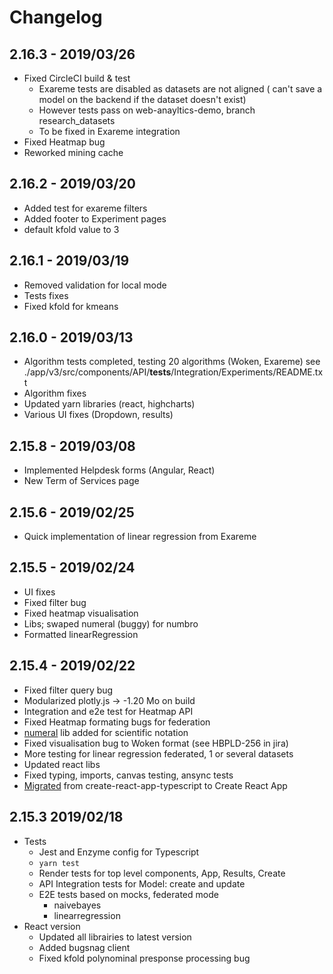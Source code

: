 # Changelog

## 2.16.3 - 2019/03/26
* Fixed CircleCI build & test
    * Exareme tests are disabled as datasets are not aligned ( can't save a model on the backend if the dataset doesn't exist)
    * However tests pass  on web-anayltics-demo, branch research_datasets
    * To be fixed in Exareme integration
* Fixed Heatmap bug
* Reworked mining cache

## 2.16.2 - 2019/03/20
* Added test for exareme filters
* Added footer to Experiment pages
* default kfold value to 3

## 2.16.1 - 2019/03/19
* Removed validation for local mode
* Tests fixes
* Fixed kfold for kmeans

## 2.16.0 - 2019/03/13
* Algorithm tests completed, testing 20 algorithms (Woken, Exareme) see ./app/v3/src/components/API/__tests__/Integration/Experiments/README.txt
* Algorithm fixes
* Updated yarn libraries (react, highcharts)
* Various UI fixes (Dropdown, results)

## 2.15.8 - 2019/03/08
* Implemented Helpdesk forms (Angular, React)
* New Term of Services page

## 2.15.6 - 2019/02/25
* Quick implementation of linear regression from Exareme

## 2.15.5 - 2019/02/24
* UI fixes
* Fixed filter bug
* Fixed heatmap visualisation
* Libs; swaped numeral (buggy) for numbro
* Formatted linearRegression


## 2.15.4 - 2019/02/22
* Fixed filter query bug
* Modularized plotly.js -> -1.20 Mo on build
* Integration and e2e test for Heatmap API
* Fixed Heatmap formating bugs for federation
* [numeral](https://www.npmjs.com/package/numeral) lib added for scientific notation
* Fixed visualisation bug to Woken format (see HBPLD-256 in jira)
* More testing for linear regression federated, 1 or several datasets
* Updated react libs
* Fixed typing, imports, canvas testing, ansync tests
* [Migrated](https://vincenttunru.com/migrate-create-react-app-typescript-to-create-react-app/) from create-react-app-typescript to Create React App

## 2.15.3 2019/02/18

* Tests
    * Jest and Enzyme config for Typescript
    * `yarn test`
    * Render tests for top level components, App, Results, Create
    * API Integration tests for Model: create and update
    * E2E tests based on mocks, federated mode
        * naivebayes
        * linearregression
* React version
    * Updated all librairies to latest version
    * Added bugsnag client
    * Fixed kfold polynominal presponse processing bug
